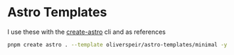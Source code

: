 # Astro Templates

I use these with the [create-astro](https://www.npmjs.com/package/create-astro) cli and as references

```sh
pnpm create astro . --template oliverspeir/astro-templates/minimal -y
```
